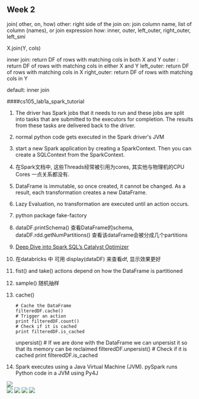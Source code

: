 ## Week 2

join( other, on, how)
other: right side of the join
on: join column name, list of column (names), or join expression
how: inner, outer, left_outer, right_outer, left_smi

X.join(Y, cols)

inner join:  return DF of rows with matching cols in both X and Y
outer : return DF of rows with matching cols in either X and Y
left_outer: return DF of rows with matching cols in  X
right_outer: return DF of rows with matching cols in  Y

default: inner join 


####cs105_lab1a_spark_tutorial  
1. The driver has Spark jobs that it needs to run and these jobs are split into tasks that are submitted to the executors for completion. The results from these tasks are delivered back to the driver.

2. normal python code gets executed in the Spark driver's JVM

3. start a new Spark application by creating a SparkContext. Then you can create a SQLContext from the SparkContext.

4.  在Spark文档中, 这些Threads经常被引用为cores, 其实他与物理机的CPU Cores 一点关系都没有.
5. DataFrame is immutable, so once created, it cannot be changed. As a result, each transformation creates a new DataFrame.

6. Lazy Evaluation, no transformation are executed until an action occurs.

7.  python package fake-factory  

8.  dataDF.printSchema() 查看DataFrame的schema, dataDF.rdd.getNumPartitions() 查看该dataFrame会被分成几个partitions

9. [Deep Dive into Spark SQL’s Catalyst Optimizer](https://databricks.com/blog/2015/04/13/deep-dive-into-spark-sqls-catalyst-optimizer.html)

10. 在databricks 中 可用 display(dataDF) 来查看df, 显示效果更好

11. fist() and take() actions depend on  how the DataFrame is partitioned

12. sample() 随机抽样

13. cache() 

		# Cache the DataFrame
		filteredDF.cache()
		# Trigger an action
		print filteredDF.count()
		# Check if it is cached
		print filteredDF.is_cached

	unpersist()
		# If we are done with the DataFrame we can unpersist it so that its memory can be reclaimed
		filteredDF.unpersist()
		# Check if it is cached
		print filteredDF.is_cached


14. Spark executes using a Java Virtual Machine (JVM). pySpark runs Python code in a JVM using Py4J

![](http://o913sn63o.bkt.clouddn.com//edx/spark/diagram-2a.png)  
![](http://o913sn63o.bkt.clouddn.com//diagram-2a.png)
![](http://o913sn63o.bkt.clouddn.com/diagram-3d.png)
![](http://o913sn63o.bkt.clouddn.com/diagram-3e.png)
![](http://o913sn63o.bkt.clouddn.com/diagram-3f.png)
